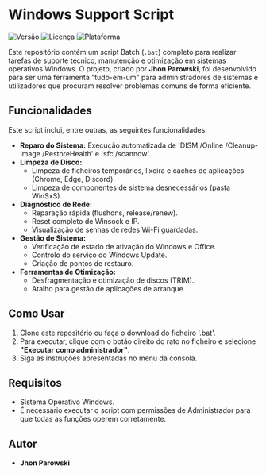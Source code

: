 # Windows Support Script

![Versão]('https://img.shields.io/badge/Version-4.2-blue.svg') ![Licença]('https://img.shields.io/badge/License-MIT-green.svg') ![Plataforma]('https://img.shields.io/badge/Platform-Windows-lightgrey.svg')

Este repositório contém um script Batch (`.bat`) completo para realizar tarefas de suporte técnico, manutenção e otimização em sistemas operativos Windows. O projeto, criado por **Jhon Parowski**, foi desenvolvido para ser uma ferramenta "tudo-em-um" para administradores de sistemas e utilizadores que procuram resolver problemas comuns de forma eficiente.

## Funcionalidades

Este script inclui, entre outras, as seguintes funcionalidades:

- **Reparo do Sistema:** Execução automatizada de 'DISM /Online /Cleanup-Image /RestoreHealth' e 'sfc /scannow'.
- **Limpeza de Disco:**
    - Limpeza de ficheiros temporários, lixeira e caches de aplicações (Chrome, Edge, Discord).
    - Limpeza de componentes de sistema desnecessários (pasta WinSxS).
- **Diagnóstico de Rede:**
    - Reparação rápida (flushdns, release/renew).
    - Reset completo de Winsock e IP.
    - Visualização de senhas de redes Wi-Fi guardadas.
- **Gestão de Sistema:**
    - Verificação de estado de ativação do Windows e Office.
    - Controlo do serviço do Windows Update.
    - Criação de pontos de restauro.
- **Ferramentas de Otimização:**
    - Desfragmentação e otimização de discos (TRIM).
    - Atalho para gestão de aplicações de arranque.

## Como Usar

1.  Clone este repositório ou faça o download do ficheiro '.bat'.
2.  Para executar, clique com o botão direito do rato no ficheiro e selecione **"Executar como administrador"**.
3.  Siga as instruções apresentadas no menu da consola.

## Requisitos

- Sistema Operativo Windows.
- É necessário executar o script com permissões de Administrador para que todas as funções operem corretamente.

## Autor

- **Jhon Parowski**
